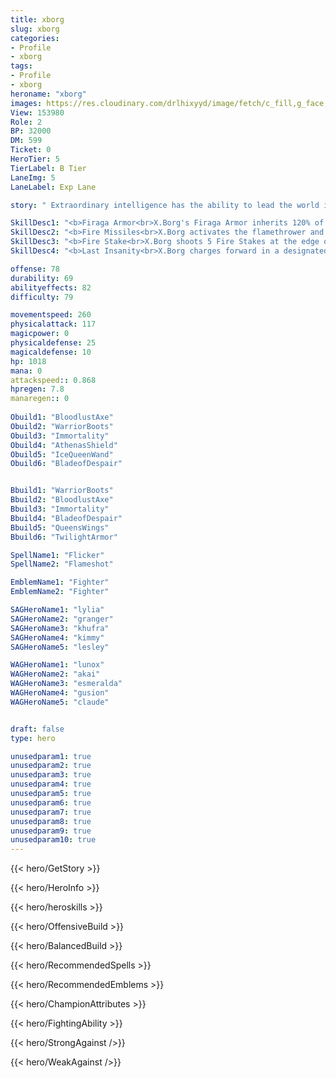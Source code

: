 ```yaml
---
title: xborg
slug: xborg
categories: 
- Profile 
- xborg
tags: 
- Profile
- xborg
heroname: "xborg"
images: https://res.cloudinary.com/drlhixyyd/image/fetch/c_fill,g_face,f_auto/https://cdn2-build.mobagenie.my.id/p/images/banner/full/xborg.jpg
View: 153980 
Role: 2 
BP: 32000
DM: 599 
Ticket: 0 
HeroTier: 5 
TierLabel: B Tier 
LaneImg: 5
LaneLabel: Exp Lane 

story: " Extraordinary intelligence has the ability to lead the world into a new light or make some major changes for the worse. It\'s a priceless treasure, even when based on countless failures. For overwhelming technology, people are willing to sacrifice a great deal. The Eruditio, located in the north-west of the Land of Dawn, was the symbol of the highest intelligence. They made all that was impossible possible. Glorious and honorable as it may be, rebellion and hostility grow in the background of it all. "

SkillDesc1: "<b>Firaga Armor<br>X.Borg's Firaga Armor inherits 120% of his Max HP and takes all damage for X.Borg while it's active. When the Armor is consumed, X.Borg will disengage from the Armor and roll to the direction chose by your Joystick, he takes no damage in the process. The energy of his Armor is gradually regenerated while X.Borg is in the Armorless State. When energy is full, X.Borg re-equips the Armor and restore the Armor to 30% of his Max HP. X.Borg's fire damage causes enemies to warm up, and enemies with highest temperature will drop Firaga supplies when they take flame damage. Picking up a Firaga supply restores 10% of Armor HP, or 15 energy while in Armorless State."   
SkillDesc2: "<b>Fire Missiles<br>X.Borg activates the flamethrower and fires in the designated direction for 2s, dealing 40<font color='#D58E1F'>( +60% Total Physical ATK)</font> <font color='#C53535'>(Physical Damage)</font>. (Deals only 75% damage to minions.) Enemies whose temperature rises to the limit will take <font color='#E5CB19'>(True Damage)</font> and be slowed by 10%. Armorless State: X.Borg narrows the spray angle and increases the spray distance, reducing the damage to 60% of that in Armor State."   
SkillDesc3: "<b>Fire Stake<br>X.Borg shoots 5 Fire Stakes at the edge of the fan-shaped indicator. 1.7s later, the stakes are taken back into his body. Each stake deals 50<font color='#D58E1F'>( +20% Total Physical ATK)</font> <font color='#C53535'>(Physical Damage)</font> to enemies in the path and pulls them back. If the Fire Stake touches the Firaga supplies in its path, it will be take them back as well. Armorless State: X.Borg adjusts the Fire Stake Launcher to send the stakes farther away and shortens the gap between the stakes."   
SkillDesc4: "<b>Last Insanity<br>X.Borg charges forward in a designated direction, shooting fire around to deal 200<font color='#D58E1F'>( +130% Extra Physical ATK)</font> <font color='#C53535'>(Physical Damage)</font> and slowing enemies by 25%. If he hits an enemy hero during the charge, he will stop charging and slow the target by extra 40%. The whole process lasts 3s. Then he self-explodes to cause 300 and 15% of <font color='#E5CB19'>(True Damage)</font> of target's Max HP. The explosion destroys the current Firaga Armor and deals 50% damage and puts himself under <font color='#404495'>(Armorless State)</font>, where this skill cannot be used. He can move again according to the direction of Joystick after he self-explodes. <font color='#404495'>(Use Again)</font>: End the flame spray and self-explode right away."  

offense: 78 
durability: 69 
abilityeffects: 82 
difficulty: 79 

movementspeed: 260
physicalattack: 117
magicpower: 0
physicaldefense: 25
magicaldefense: 10
hp: 1018
mana: 0
attackspeed:: 0.868
hpregen: 7.8
manaregen:: 0
 
Obuild1: "BloodlustAxe"  
Obuild2: "WarriorBoots" 
Obuild3: "Immortality" 
Obuild4: "AthenasShield" 
Obuild5: "IceQueenWand" 
Obuild6: "BladeofDespair" 


Bbuild1: "WarriorBoots"  
Bbuild2: "BloodlustAxe" 
Bbuild3: "Immortality" 
Bbuild4: "BladeofDespair" 
Bbuild5: "QueensWings" 
Bbuild6: "TwilightArmor" 

SpellName1: "Flicker" 
SpellName2: "Flameshot"   

EmblemName1: "Fighter" 
EmblemName2: "Fighter"    

SAGHeroName1: "lylia"
SAGHeroName2: "granger"
SAGHeroName3: "khufra"
SAGHeroName4: "kimmy"
SAGHeroName5: "lesley"

WAGHeroName1: "lunox"
WAGHeroName2: "akai"
WAGHeroName3: "esmeralda"
WAGHeroName4: "gusion"
WAGHeroName5: "claude"


draft: false
type: hero

unusedparam1: true
unusedparam2: true
unusedparam3: true
unusedparam4: true
unusedparam5: true
unusedparam6: true
unusedparam7: true
unusedparam8: true
unusedparam9: true
unusedparam10: true
---
```



{{< hero/GetStory >}}

{{< hero/HeroInfo >}}
 
{{< hero/heroskills >}}

{{< hero/OffensiveBuild >}} 

{{< hero/BalancedBuild >}}


{{< hero/RecommendedSpells >}}  

{{< hero/RecommendedEmblems >}}   


{{< hero/ChampionAttributes >}}


{{< hero/FightingAbility >}}

{{< hero/StrongAgainst />}}

{{< hero/WeakAgainst />}}
